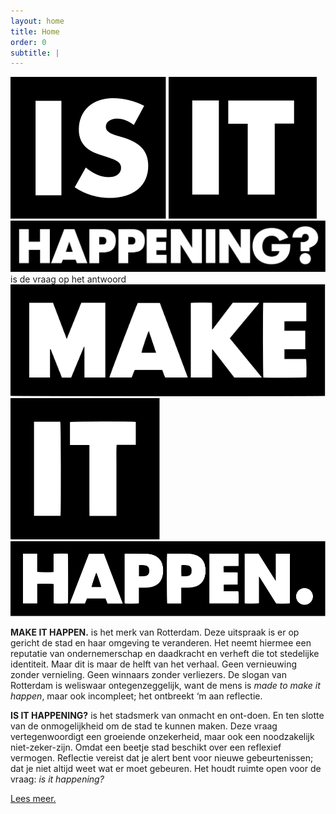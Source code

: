 ```yaml
---
layout: home
title: Home
order: 0
subtitle: |
---
```

<div class="intro">
	<img src="/assets/logos/iih-b-01.svg" alt="Is" markdown="1"> <img src="/assets/logos/iih-b-02.svg" alt="It" markdown="1"> <img src="/assets/logos/iih-b-03.svg" alt="Happening?" markdown="1"> is de vraag op het antwoord <a href="https://www.rotterdammakeithappen.nl" target="_blank"><img src="/assets/logos/mih-b-01.svg" alt="Make" markdown="1"></a> <a href="https://www.rotterdammakeithappen.nl" target="_blank"><img src="/assets/logos/mih-b-02.svg" alt="It" markdown="1"></a> <a href="https://www.rotterdammakeithappen.nl" target="_blank"><img src="/assets/logos/mih-b-03.svg" alt="Happen." markdown="1"></a>
</div>

**MAKE IT HAPPEN.** is het merk van Rotterdam. Deze uitspraak is er op gericht de stad en haar omgeving te veranderen. Het neemt hiermee een reputatie van ondernemerschap en daadkracht en verheft die tot stedelijke identiteit. Maar dit is maar de helft van het verhaal. Geen vernieuwing zonder vernieling. Geen winnaars zonder verliezers. De slogan van Rotterdam is weliswaar ontegenzeggelijk, want de mens is _made to make it happen_, maar ook incompleet; het ontbreekt ‘m aan reflectie.

**IS IT HAPPENING?** is het stadsmerk van onmacht en ont-doen. En ten slotte van de onmogelijkheid om de stad te kunnen maken. Deze vraag vertegenwoordigt een groeiende onzekerheid, maar ook een noodzakelijk niet-zeker-zijn. Omdat een beetje stad beschikt over een reflexief vermogen. Reflectie vereist dat je alert bent voor nieuwe gebeurtenissen; dat je niet altijd weet wat er moet gebeuren. Het houdt ruimte open voor de vraag: _is it happening?_

<div class ="intro">
	<a href="https://norealdirection.github.io/about/" class="intro-link"><p>Lees meer.</p></a>
</div>
